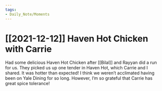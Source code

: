 ```yaml
---
tags:
- Daily_Note/Moments
---
```


# [[2021-12-12]] Haven Hot Chicken with Carrie



Had some delicious Haven Hot Chicken after [[Bilal]] and Rayyan did a run for us. They picked us up one tender in Haven Hot, which Carrie and I shared. It was hotter than expected! I think we weren’t acclimated having been on Yale Dining for so long. However, I’m so grateful that Carrie has great spice tolerance!
